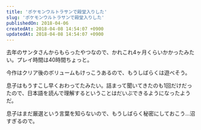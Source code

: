 ```yaml
---
title: 'ポケモンウルトラサンで殿堂入りした'
slug: 'ポケモンウルトラサンで殿堂入りした'
publishedOn: 2018-04-06
createdAt: 2018-04-08 14:54:07 +0900
updatedAt: 2018-04-08 14:54:07 +0900
---
```

去年のサンタさんからもらったやつなので、かれこれ4ヶ月くらいかかったみたい。プレイ時間は40時間ちょっと。

今作はクリア後のボリュームもけっこうあるので、もうしばらくは遊べそう。

息子はもうすこし早くおわってたみたい。詰まって聞いてきたのも1回だけだったので、日本語を読んで理解するということはだいぶできるようになったようだ。

息子はまだ厳選という言葉を知らないので、もうしばらく秘密にしておこう…沼すぎるので。
